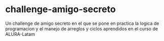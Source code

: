 # challenge-amigo-secreto
Un challenge de amigo secreto en el que se pone en practica la logica de programacion y el manejo de arreglos y ciclos aprendidos en el curso de ALURA-Latam
